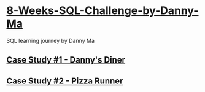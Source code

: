# [8-Weeks-SQL-Challenge-by-Danny-Ma](https://8weeksqlchallenge.com/)
SQL learning journey by Danny Ma

## [Case Study #1 - Danny's Diner](https://github.com/TiaraEsyPramukti/8-Weeks-SQL-Challenge-by-Danny-Ma/tree/main/Case%20Study%20%231%20-%20Danny's%20Diner)

## [Case Study #2 - Pizza Runner](https://github.com/TiaraEsyPramukti/8-Weeks-SQL-Challenge-by-Danny-Ma/tree/main/Case%20Study%20%232%20-%20Pizza%20Runner)
